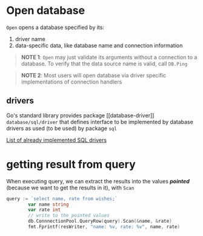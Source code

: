 

# Open database
`Open` opens a database specified by its:
1. driver name
2. data-specific data, like database name and connection information

> **NOTE 1**: `Open` may just validate its arguments without a connection to a database. To verify that the data source name is valid, call `DB.Ping`

> **NOTE 2**: Most users will open database via driver specific implementations of connection handlers 


## drivers
Go's standard library provides package [[database-driver]] `database/sql/driver` that defines interface to be implemented by database drivers as used (to be used) by package `sql`


[List of already implemented SQL drivers](https://go.dev/wiki/SQLDrivers)



# getting result from query

When executing query, we can extract the results into the values ***pointed*** (because we want to get the results in it), with `Scan`

```go
query := `select name, rate from wishes;`
		var name string
		var rate int
		// write to the pointed values
		db.ConnnectionPool.QueryRow(query).Scan(&name, &rate)
		fmt.Fprintf(resWriter, "name: %v, rate: %v", name, rate)
```